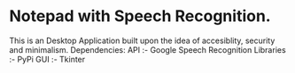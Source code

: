 # Notepad with Speech Recognition.
This is an Desktop Application built upon the idea of accesiblity, security and minimalism.
Dependencies:
API :- Google Speech Recognition
Libraries :- PyPi
GUI :- Tkinter

